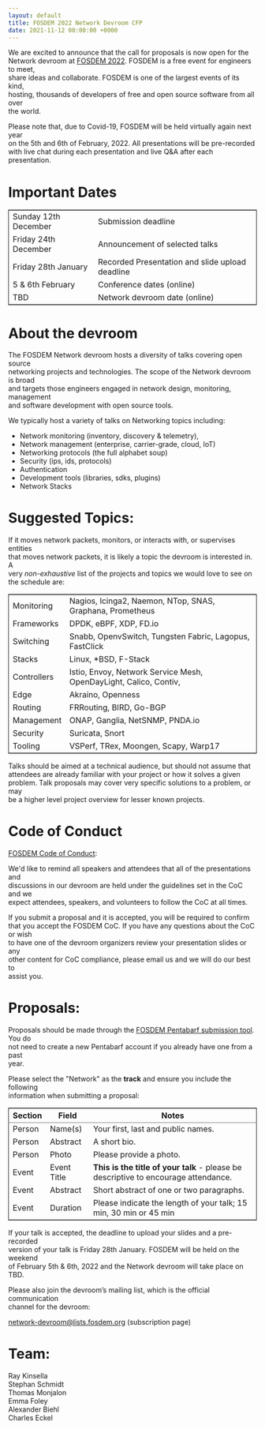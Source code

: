 ```yaml
---
layout: default
title: FOSDEM 2022 Network Devroom CFP
date: 2021-11-12 00:00:00 +0000
---
```


We are excited to announce that the call for proposals is now open for the  
Network devroom at [FOSDEM 2022](https://fosdem.org/2022/). FOSDEM is a free event for engineers to meet,  
share ideas and collaborate. FOSDEM is one of the largest events of its kind,  
hosting, thousands of developers of free and open source software from all over  
the world.  

Please note that, due to Covid-19, FOSDEM will be held virtually again next year  
on the 5th and 6th of February, 2022. All presentations will be pre-recorded  
with live chat during each presentation and live Q&A after each presentation.  


# Important Dates

<table border="2" cellspacing="0" cellpadding="6" rules="groups" frame="hsides">


<colgroup>
<col  class="org-left" />

<col  class="org-left" />
</colgroup>
<tbody>
<tr>
<td class="org-left">Sunday 12th December</td>
<td class="org-left">Submission deadline</td>
</tr>


<tr>
<td class="org-left">Friday 24th December</td>
<td class="org-left">Announcement of selected talks</td>
</tr>


<tr>
<td class="org-left">Friday 28th January</td>
<td class="org-left">Recorded Presentation and slide upload deadline</td>
</tr>


<tr>
<td class="org-left">5 &amp; 6th February</td>
<td class="org-left">Conference dates (online)</td>
</tr>


<tr>
<td class="org-left">TBD</td>
<td class="org-left">Network devroom date (online)</td>
</tr>
</tbody>
</table>


# About the devroom

The FOSDEM Network devroom hosts a diversity of talks covering open source  
networking projects and technologies. The scope of the Network devroom is broad  
and targets those engineers engaged in network design, monitoring, management  
and software development with open source tools.  

We typically host a variety of talks on Networking topics including:  

-   Network monitoring (inventory, discovery & telemetry),
-   Network management (enterprise, carrier-grade, cloud, IoT)
-   Networking protocols (the full alphabet soup)
-   Security (ips, ids, protocols)
-   Authentication
-   Development tools (libraries, sdks, plugins)
-   Network Stacks


# Suggested Topics:

If it moves network packets, monitors, or interacts with, or supervises entities  
that moves network packets, it is likely a topic the devroom is interested in. A  
very *non-exhaustive* list of the projects and topics we would love to see on  
the schedule are:  

<table border="2" cellspacing="0" cellpadding="6" rules="groups" frame="hsides">


<colgroup>
<col  class="org-left" />

<col  class="org-left" />
</colgroup>
<tbody>
<tr>
<td class="org-left">Monitoring</td>
<td class="org-left">Nagios, Icinga2, Naemon, NTop, SNAS, Graphana, Prometheus</td>
</tr>


<tr>
<td class="org-left">Frameworks</td>
<td class="org-left">DPDK, eBPF, XDP, FD.io</td>
</tr>


<tr>
<td class="org-left">Switching</td>
<td class="org-left">Snabb, OpenvSwitch, Tungsten Fabric, Lagopus, FastClick</td>
</tr>


<tr>
<td class="org-left">Stacks</td>
<td class="org-left">Linux, *BSD, F-Stack</td>
</tr>


<tr>
<td class="org-left">Controllers</td>
<td class="org-left">Istio, Envoy, Network Service Mesh, OpenDayLight, Calico, Contiv,</td>
</tr>


<tr>
<td class="org-left">Edge</td>
<td class="org-left">Akraino, Openness</td>
</tr>


<tr>
<td class="org-left">Routing</td>
<td class="org-left">FRRouting, BIRD, Go-BGP</td>
</tr>


<tr>
<td class="org-left">Management</td>
<td class="org-left">ONAP, Ganglia, NetSNMP, PNDA.io</td>
</tr>


<tr>
<td class="org-left">Security</td>
<td class="org-left">Suricata, Snort</td>
</tr>


<tr>
<td class="org-left">Tooling</td>
<td class="org-left">VSPerf, TRex, Moongen, Scapy, Warp17</td>
</tr>
</tbody>
</table>

Talks should be aimed at a technical audience, but should not assume that  
attendees are already familiar with your project or how it solves a given  
problem. Talk proposals may cover very specific solutions to a problem, or may  
be a higher level project overview for lesser known projects.  


# Code of Conduct

[FOSDEM Code of Conduct](https://fosdem.org/2022/practical/conduct/):  

We'd like to remind all speakers and attendees that all of the presentations and  
discussions in our devroom are held under the guidelines set in the CoC and we  
expect attendees, speakers, and volunteers to follow the CoC at all times.  

If you submit a proposal and it is accepted, you will be required to confirm  
that you accept the FOSDEM CoC. If you have any questions about the CoC or wish  
to have one of the devroom organizers review your presentation slides or any  
other content for CoC compliance, please email us and we will do our best to  
assist you.  


# Proposals:

Proposals should be made through the [FOSDEM Pentabarf submission tool](https://penta.fosdem.org/submission/FOSDEM22). You do  
not need to create a new Pentabarf account if you already have one from a past  
year.  

Please select the "Network" as the **track** and ensure you include the following  
information when submitting a proposal:  

<table border="2" cellspacing="0" cellpadding="6" rules="groups" frame="hsides">


<colgroup>
<col  class="org-left" />

<col  class="org-left" />

<col  class="org-left" />
</colgroup>
<thead>
<tr>
<th scope="col" class="org-left">Section</th>
<th scope="col" class="org-left">Field</th>
<th scope="col" class="org-left">Notes</th>
</tr>
</thead>

<tbody>
<tr>
<td class="org-left">Person</td>
<td class="org-left">Name(s)</td>
<td class="org-left">Your first, last and public names.</td>
</tr>


<tr>
<td class="org-left">Person</td>
<td class="org-left">Abstract</td>
<td class="org-left">A short bio.</td>
</tr>


<tr>
<td class="org-left">Person</td>
<td class="org-left">Photo</td>
<td class="org-left">Please provide a photo.</td>
</tr>


<tr>
<td class="org-left">Event</td>
<td class="org-left">Event Title</td>
<td class="org-left"><b>This is the title of your talk</b> - please be descriptive to encourage attendance.</td>
</tr>


<tr>
<td class="org-left">Event</td>
<td class="org-left">Abstract</td>
<td class="org-left">Short abstract of one or two paragraphs.</td>
</tr>


<tr>
<td class="org-left">Event</td>
<td class="org-left">Duration</td>
<td class="org-left">Please indicate the length of your talk; 15 min, 30 min or 45 min</td>
</tr>
</tbody>
</table>

If your talk is accepted, the deadline to upload your slides and a pre-recorded  
version of your talk is Friday 28th January. FOSDEM will be held on the weekend  
of February 5th & 6th, 2022 and the Network devroom will take place on TBD.  

Please also join the devroom’s mailing list, which is the official communication  
channel for the devroom:  

[network-devroom@lists.fosdem.org](https://lists.fosdem.org/listinfo/network-devroom) (subscription page)   


# Team:

Ray Kinsella  
Stephan Schmidt  
Thomas Monjalon  
Emma Foley  
Alexander Biehl  
Charles Eckel  

